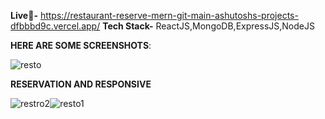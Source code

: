 **Live🚀-** https://restaurant-reserve-mern-git-main-ashutoshs-projects-dfbbbd9c.vercel.app/
**Tech Stack-** ReactJS,MongoDB,ExpressJS,NodeJS


**HERE ARE SOME SCREENSHOTS**:


![resto](https://github.com/ashutosh-mohanty05/restaurant-reserve-mern/assets/94921263/5e1d642b-6df3-43e3-b070-b84f6eb2be46)



**RESERVATION AND RESPONSIVE**


![restro2](https://github.com/ashutosh-mohanty05/restaurant-reserve-mern/assets/94921263/fcf5c7ac-9f25-42d3-8b9d-17663f21daad)![resto1](https://github.com/ashutosh-mohanty05/restaurant-reserve-mern/assets/94921263/5b7d63cf-cc17-4c4c-8ae3-d847e4b00454)

